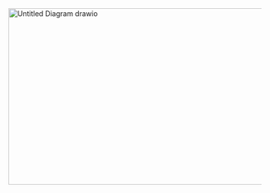 
<img width="788" height="351" alt="Untitled Diagram drawio" src="https://github.com/user-attachments/assets/fde8cd32-01ff-4d59-9dc8-b8828902396e" />

